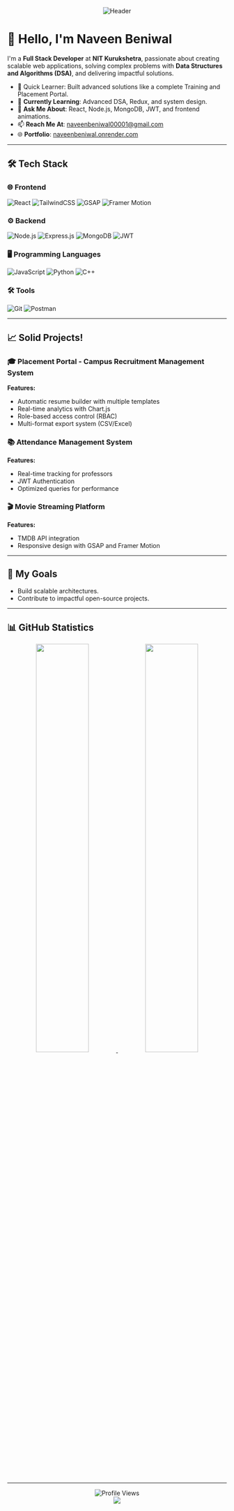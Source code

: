 <!-- Header Section -->
<div align="center">
  <img src="https://capsule-render.vercel.app/api?type=waving&color=gradient&height=200&text=Naveen%20Beniwal&fontAlign=50&fontAlignY=40&fontSize=45&desc=Full%20Stack%20Developer&descAlign=50&descAlignY=60" alt="Header" />
</div>

# 👋 Hello, I'm Naveen Beniwal

I'm a **Full Stack Developer** at **NIT Kurukshetra**, passionate about creating scalable web applications, solving complex problems with **Data Structures and Algorithms (DSA)**, and delivering impactful solutions.

- 🌟 Quick Learner: Built advanced solutions like a complete Training and Placement Portal.
- 🌱 **Currently Learning**: Advanced DSA, Redux, and system design.
- 💬 **Ask Me About**: React, Node.js, MongoDB, JWT, and frontend animations.
- 📫 **Reach Me At**: [naveenbeniwal00001@gmail.com](mailto:naveenbeniwal00001@gmail.com)
- 🌐 **Portfolio**: [naveenbeniwal.onrender.com](https://naveenbeniwal.onrender.com)

---

## 🛠️ Tech Stack

### 🌐 Frontend
![React](https://img.shields.io/badge/-React-61DAFB?style=flat&logo=react&logoColor=white)
![TailwindCSS](https://img.shields.io/badge/-TailwindCSS-38B2AC?style=flat&logo=tailwind-css&logoColor=white)
![GSAP](https://img.shields.io/badge/-GSAP-88CE02?style=flat&logo=greensock&logoColor=white)
![Framer Motion](https://img.shields.io/badge/-Framer%20Motion-0055FF?style=flat&logo=framer&logoColor=white)

### ⚙️ Backend
![Node.js](https://img.shields.io/badge/-Node.js-339933?style=flat&logo=node.js&logoColor=white)
![Express.js](https://img.shields.io/badge/-Express.js-000000?style=flat&logo=express&logoColor=white)
![MongoDB](https://img.shields.io/badge/-MongoDB-47A248?style=flat&logo=mongodb&logoColor=white)
![JWT](https://img.shields.io/badge/-JWT-black?style=flat&logo=json-web-tokens&logoColor=white)

### 🖥️ Programming Languages
![JavaScript](https://img.shields.io/badge/-JavaScript-F7DF1E?style=flat&logo=javascript&logoColor=white)
![Python](https://img.shields.io/badge/-Python-3776AB?style=flat&logo=python&logoColor=white)
![C++](https://img.shields.io/badge/-C++-00599C?style=flat&logo=c%2B%2B&logoColor=white)

### 🛠️ Tools
![Git](https://img.shields.io/badge/-Git-F05032?style=flat&logo=git&logoColor=white)
![Postman](https://img.shields.io/badge/-Postman-FF6C37?style=flat&logo=postman&logoColor=white)

---

## 📈 Solid Projects!

### 🎓 Placement Portal - Campus Recruitment Management System
**Features:**
- Automatic resume builder with multiple templates
- Real-time analytics with Chart.js
- Role-based access control (RBAC)
- Multi-format export system (CSV/Excel)

### 📚 Attendance Management System
**Features:**
- Real-time tracking for professors
- JWT Authentication
- Optimized queries for performance

### 🎬 Movie Streaming Platform
**Features:**
- TMDB API integration
- Responsive design with GSAP and Framer Motion

---

## 🚀 My Goals

- Build scalable architectures.
- Contribute to impactful open-source projects.

---

## 📊 GitHub Statistics

<p align="center">
  <a href="https://github.com/Naveen-Beniwal">
    <img width="49%" src="https://github-readme-stats.vercel.app/api?username=Naveen-Beniwal&show_icons=true&theme=tokyonight&hide_border=true" />
  </a>
  <a href="https://github.com/Naveen-Beniwal">
    <img width="49%" src="https://github-readme-stats.vercel.app/api/top-langs/?username=Naveen-Beniwal&theme=tokyonight&hide_border=true&layout=compact" />
  </a>
</p>

---

<div align="center">
  <img src="https://komarev.com/ghpvc/?username=Naveen-Beniwal&label=Profile%20Views&color=brightgreen&style=flat-square" alt="Profile Views" />
</div>

<div align="center">
  <img src="https://capsule-render.vercel.app/api?type=waving&color=gradient&height=150&section=footer" />
</div>
